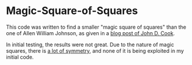 # Magic-Square-of-Squares

This code was written to find a smaller "magic square of squares" than the one of Allen William Johnson, as given in a [blog post of John D. Cook](https://www.johndcook.com/blog/2021/04/20/magic-square-of-squares/). 

In initial testing, the results were not great. Due to the nature of magic squares, there is [a lot of symmetry](https://en.wikipedia.org/wiki/Magic_square#Transformations_that_preserve_the_magic_property), and none of it is being exploited in my initial code.
